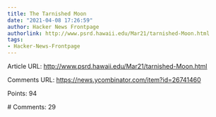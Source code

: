 ```yaml
---
title: The Tarnished Moon
date: "2021-04-08 17:26:59"
author: Hacker News Frontpage
authorlink: http://www.psrd.hawaii.edu/Mar21/tarnished-Moon.html
tags:
- Hacker-News-Frontpage
---
```


<p>Article URL: <a href="http://www.psrd.hawaii.edu/Mar21/tarnished-Moon.html">http://www.psrd.hawaii.edu/Mar21/tarnished-Moon.html</a></p>
<p>Comments URL: <a href="https://news.ycombinator.com/item?id=26741460">https://news.ycombinator.com/item?id=26741460</a></p>
<p>Points: 94</p>
<p># Comments: 29</p>
